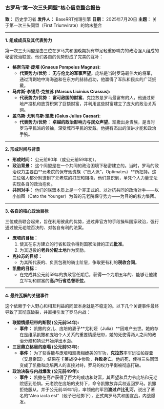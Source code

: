 
### **古罗马“第一次三头同盟”核心信息整合报告**

**致：** 历史学习者
**发件人：** BaseRRT推理引擎
**日期：** 2025年7月20日
**主题：** 关于第一次三头同盟（First Triumvirate）的始末整合

---

**1. 组成成员及其代表势力**

第一次三头同盟是由三位在罗马共和国晚期拥有举足轻重影响力的政治强人组成的秘密政治联盟。他们各自的优势形成了完美的互补：

*   **格奈乌斯·庞培 (Gnaeus Pompeius Magnus):**
    *   **代表势力/优势：** **无与伦比的军事声望**。庞培是当时罗马最伟大的将军，通过清剿地中海海盗和在东方的赫赫战功，他赢得了军队和民众的广泛拥戴。
*   **马库斯·李锡尼·克拉苏 (Marcus Licinius Crassus):**
    *   **代表势力/优势：** **富可敌国的财富**。克拉苏是罗马最富有的人，他通过房地产投机和放贷积累了巨额财富，并利用这些财富建立了庞大的政治关系网。
*   **盖乌斯·尤利乌斯·凯撒 (Gaius Julius Caesar):**
    *   **代表势力/优势：** **卓越的政治影响力与民众声望**。凯撒出身贵族，是当时罗马平民派的领袖，深受城市平民的爱戴。他拥有杰出的演讲才能和政治手腕。

---

**2. 形成时间与背景**

*   **形成时间：** 公元前60年（或公元前59年初）。
*   **政治背景：** 这个同盟是在一个共同的政治困境下秘密建立的。当时，罗马的政治权力主要由**元老院的保守派贵族（“贵人派”，Optimates）**所把持。这三位强人都分别遭到了元老院的打压和阻挠，他们意识到，单凭个人力量无法实现各自的政治抱负。
*   **共同对手：** 他们的联盟本质上是一个非正式的、以对抗共同的政治对手——以小加图（Cato the Younger）为首的元老院保守势力——为目的的权力集团。

---

**3. 各自的核心政治目标**

三位成员联合起来，旨在利用彼此的优势，通过非官方的手段操纵国家政治，强行通过被元老院否决的、对各自有利的法案。

*   **庞培的目标：**
    1.  使其在东方建立的行省和政令得到国家法律的正式**批准**。
    2.  为其退役的**老兵分配土地**作为奖励。
*   **克拉苏的目标：**
    *   为其所代表的、负责包税的骑士阶层，争取更有利的**税收合同**。
*   **凯撒的目标：**
    *   在完成其公元前59年的执政官任期后，获得一个为期五年的、能够让他建立军功和财富的**高卢行省总督职位**。

---

**4. 最终瓦解的关键事件**

这个依赖于个人野心和相互利益的同盟本身就是不稳定的。以下几个关键事件最终导致了其彻底破裂，并直接引发了罗马内战：

*   **联盟情感纽带的断裂 (公元前54年):**
    *   **事件：** 凯撒的女儿、庞培的妻子**尤利娅（Julia）**因难产去世。她的存在是维系凯撒和庞培个人关系的重要情感纽带，她的死使得两人之间的政治分歧和猜忌开始浮出水面。
*   **三足鼎立格局的崩塌 (公元前53年):**
    *   **事件：** 为了获得能与庞培和凯撒相媲美的军功，**克拉苏**率军远征帕提亚（安息帝国），结果在卡莱战役中惨败，**兵败身亡**。他的死，使得三头同盟变成了凯撒和庞培两人的直接对峙，罗马的权力平衡被彻底打破。
*   **政治决裂与内战爆发 (公元前49年):**
    *   **事件：** 凯撒在高卢获得了巨大的成功和财富，其声望和兵力令庞培和元老院感到恐惧。元老院在庞培的支持下，命令凯撒放弃兵权返回罗马。凯撒拒绝服从，并于公元前49年1月，率领他的军团**渡过卢比孔河**，说出了著名的“Alea iacta est”（骰子已经掷下），正式向罗马共和国宣战，内战爆发。
